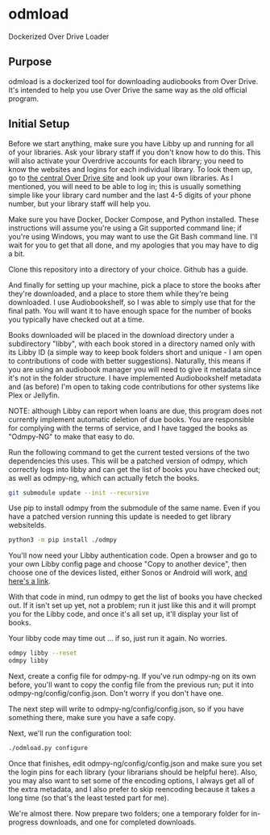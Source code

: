 # odmload
Dockerized Over Drive Loader

## Purpose

odmload is a dockerized tool for downloading audiobooks from Over Drive. It's
intended to help you use Over Drive the same way as the old official program.

## Initial Setup

Before we start anything, make sure you have Libby up and running for all of
your libraries. Ask your library staff if you don't know how to do this. This
will also activate your Overdrive accounts for each library; you need to know
the websites and logins for each individual library. To look them up, go to
[the central Over Drive site](https://www.overdrive.com/libraries) and look up
your own libraries. As I mentioned, you will need to be able to log in; this is
usually something simple like your library card number and the last 4-5 digits
of your phone number, but your library staff will help you.

Make sure you have Docker, Docker Compose, and Python installed. These
instructions will assume you're using a Git supported command line; if you're
using Windows, you may want to use the Git Bash command line. I'll wait for you
to get that all done, and my apologies that you may have to dig a bit.

Clone this repository into a directory of your choice. Github has a guide.

And finally for setting up your machine, pick a place to store the books after
they're downloaded, and a place to store them while they're being downloaded. I
use Audiobookshelf, so I was able to simply use that for the final path. You will
want it to have enough space for the number of books you typically have checked
out at a time.

Books downloaded will be placed in the download directory under a subdirectory "libby",
with each book stored in a directory named only with its Libby ID (a simple way
to keep book folders short and unique - I am open to contributions of code with
better suggestions). Naturally, this means if you are using an audiobook
manager you will need to give it metadata since it's not in the folder
structure. I have implemented Audiobookshelf metadata and (as before) I'm open to
taking code contributions for other systems like Plex or Jellyfin.

NOTE: although Libby can report when loans are due, this program does not
currently implement automatic deletion of due books. You are responsible for
complying with the terms of service, and I have tagged the books as "Odmpy-NG"
to make that easy to do.

Run the following command to get the current tested versions of the two
dependencies this uses. This will be a patched version of odmpy, which
correctly logs into libby and can get the list of books you have checked out;
as well as odmpy-ng, which can actually fetch the books.
```bash
git submodule update --init --recursive
```

Use pip to install odmpy from the submodule of the same name. Even if you have
a patched version running this update is needed to get library websiteIds.
```bash
python3 -m pip install ./odmpy
```

You'll now need your Libby authentication code. Open a browser and go to your
own Libby config page and choose "Copy to another device", then choose one of
the devices listed, either Sonos or Android will work, [and here's a
link](https://libbyapp.com/interview/authenticate/setup-code#enterCode).

With that code in mind, run odmpy to get the list of books you have checked
out. If it isn't set up yet, not a problem; run it just like this and it will
prompt you for the Libby code, and once it's all set up, it'll display your
list of books.

Your libby code may time out ... if so, just run it again. No worries.

```bash
odmpy libby --reset
odmpy libby
```

Next, create a config file for odmpy-ng. If you've run odmpy-ng on its own
before, you'll want to copy the config file from the previous run; put it into
odmpy-ng/config/config.json. Don't worry if you don't have one.

The next step will write to odmpy-ng/config/config.json, so if you have
something there, make sure you have a safe copy.

Next, we'll run the configuration tool:
```bash
./odmload.py configure
```

Once that finishes, edit odmpy-ng/config/config.json and make sure you set the
login pins for each library (your librarians should be helpful here). Also, you
may also want to set some of the encoding options, I always get all of the
extra metadata, and I also prefer to skip reencoding because it takes a long
time (so that's the least tested part for me).

We're almost there. Now prepare two folders; one a temporary folder for in-progress
downloads, and one for completed downloads. 

